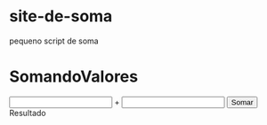 # site-de-soma
pequeno script de soma
<!DOCTYPE html>
<html lang="pt-BR">
<head>
    <meta charset="UTF-8">
    <meta name="viewport" content="width=device-width, initial-scale=1.0">
    <title>Somando Números</title>
</head>
<body>
    <h1>SomandoValores </h1>
        <input type="number" name="txtn1" id= "txtn1"> +
        <input type="numer" name="txtn2" id="txtn2">
        <input type="button" value="Somar" onclick="somar()">
        <div id="res">Resultado</div>
<script>
 function somar() {
            var tn1 = window.document.getElementById('txtn1')
            var tn2 = window.document.getElementById('txtn2')
            var res = window.document.getElementById('res')
            var n1 = Number(tn1.value)
            var n2 = Number(tn2.value) 
            var s = n1 + n2
            res.innerHTML = "a soma dos valores ${n1} e ${n2} é de ${s}"
        
  }
</script>
</body>
</html>
